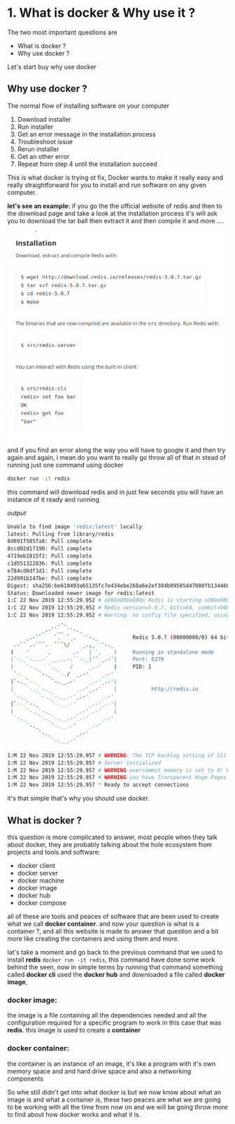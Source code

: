 # 1. What is docker & Why use it ?
The two most important questions are 
- What is docker ?
- Why use docker ?

Let's start buy why use docker
## Why use docker ?
The normal flow of installing software on your computer

1. Download installer
2. Run installer
3. Get an error message in the installation process
4. Troubleshoot issue
5. Rerun installer
6. Get an other error
7. Repeat from step 4 until the installation succeed

This is what docker is trying ot fix, Docker wants to make it really easy and really straightforward for you to install and run software on
any given computer.

**let's see an example:**
if you go the the official website of redis and then to the download page and take
a look at the installation process it's will ask you to download the tar ball then 
extract it and then compile it and more ....

![](../_media/Screenshot%20from%202019-11-22%2013-59-03.png)

and if you find an error along the way you will have to google it and then try again and again,
i mean do you want to really go throw all of that in stead of running just one command using docker

```bash
docker run -it redis
```
this command will download redis and in just few seconds you will have an instance of it 
ready and running

*output*
```bash
Unable to find image 'redis:latest' locally
latest: Pulling from library/redis
8d691f585fa8: Pull complete 
8ccd02d17190: Pull complete 
4719eb1815f2: Pull complete 
c1d551322836: Pull complete 
e784cd6df1d1: Pull complete 
22d991b147be: Pull complete 
Digest: sha256:be610493a65135fc7e434ebe268a6e2ef384b09505d47080fb1344600562aeb7
Status: Downloaded newer image for redis:latest
1:C 22 Nov 2019 12:55:29.952 # oO0OoO0OoO0Oo Redis is starting oO0OoO0OoO0Oo
1:C 22 Nov 2019 12:55:29.952 # Redis version=5.0.7, bits=64, commit=00000000, modified=0, pid=1, just started
1:C 22 Nov 2019 12:55:29.952 # Warning: no config file specified, using the default config. In order to specify a config file use redis-server /path/to/redis.conf
                _._                                                  
           _.-``__ ''-._                                             
      _.-``    `.  `_.  ''-._           Redis 5.0.7 (00000000/0) 64 bit
  .-`` .-```.  ```\/    _.,_ ''-._                                   
 (    '      ,       .-`  | `,    )     Running in standalone mode
 |`-._`-...-` __...-.``-._|'` _.-'|     Port: 6379
 |    `-._   `._    /     _.-'    |     PID: 1
  `-._    `-._  `-./  _.-'    _.-'                                   
 |`-._`-._    `-.__.-'    _.-'_.-'|                                  
 |    `-._`-._        _.-'_.-'    |           http://redis.io        
  `-._    `-._`-.__.-'_.-'    _.-'                                   
 |`-._`-._    `-.__.-'    _.-'_.-'|                                  
 |    `-._`-._        _.-'_.-'    |                                  
  `-._    `-._`-.__.-'_.-'    _.-'                                   
      `-._    `-.__.-'    _.-'                                       
          `-._        _.-'                                           
              `-.__.-'                                               

1:M 22 Nov 2019 12:55:29.957 # WARNING: The TCP backlog setting of 511 cannot be enforced because /proc/sys/net/core/somaxconn is set to the lower value of 128.
1:M 22 Nov 2019 12:55:29.957 # Server initialized
1:M 22 Nov 2019 12:55:29.957 # WARNING overcommit_memory is set to 0! Background save may fail under low memory condition. To fix this issue add 'vm.overcommit_memory = 1' to /etc/sysctl.conf and then reboot or run the command 'sysctl vm.overcommit_memory=1' for this to take effect.
1:M 22 Nov 2019 12:55:29.957 # WARNING you have Transparent Huge Pages (THP) support enabled in your kernel. This will create latency and memory usage issues with Redis. To fix this issue run the command 'echo never > /sys/kernel/mm/transparent_hugepage/enabled' as root, and add it to your /etc/rc.local in order to retain the setting after a reboot. Redis must be restarted after THP is disabled.
1:M 22 Nov 2019 12:55:29.957 * Ready to accept connections

```

it's that simple that's why you should use docker.

## What is docker ?
this question is more complicated to answer, most people when they talk about docker, they are probably talking about 
the hole ecosystem from projects and tools and software:
 - docker client
 - docker server
 - docker machine
 - docker image
 - docker hub
 - docker compose
 
all of these are tools and peaces of software that are been used to create what we call **docker container**. and now
your question is what is a container ?, and all this website is made to answer that question and a bit more like 
creating the containers and using them and more.

lat's take a moment and go back to the previous command that we used to install **redis** `docker run -it redis`, this 
command have done some work behind the seen, now in simple terms by running that command something called **docker cli**
used the **docker hub** and downloaded a file called **docker image**,

### docker image:
the image is a file containing all the
dependencies needed and all the configuration required for a specific program to work in this case that was **redis**.
this image is used to create a **container** 
### docker container: 
the container is an instance of an image, it's like a program with it's own memory
space and and hard drive space and also a networking components


So whe still didn't get into what docker is but we now know about what an image is and what a container is, these two
peaces are what we are going to be working with all the time from now on and we will be going throw more to find about 
how docker works and what it is.
